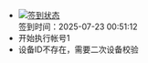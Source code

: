 - [![签到状态](https://github.com/p7wm/Cloud189-Actions/actions/workflows/main.yml/badge.svg?branch=main)](https://github.com/p7wm/Cloud189-Actions/actions/workflows/main.yml) <br> 签到时间：2025-07-23 00:51:12
- 开始执行帐号1
- 设备ID不存在，需要二次设备校验
